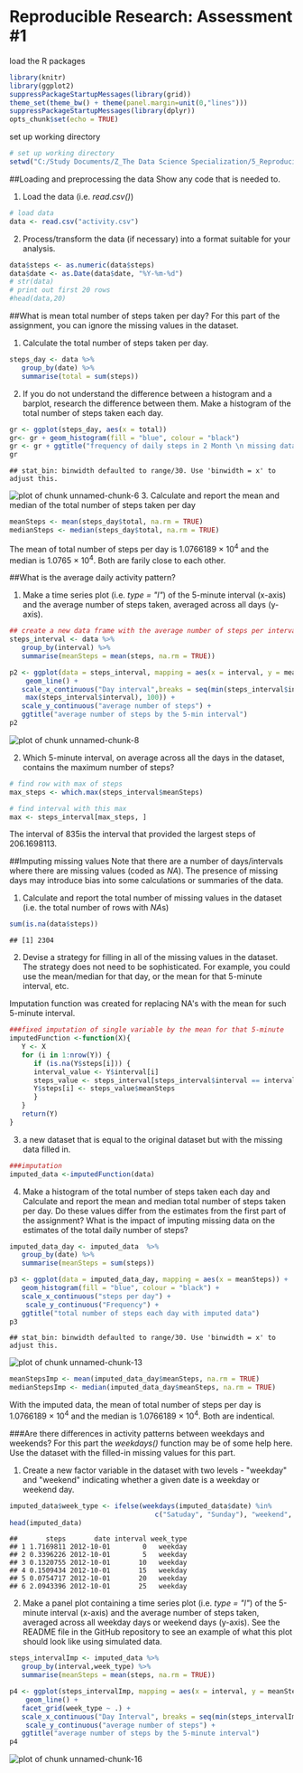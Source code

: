 
Reproducible Research: Assessment #1
======================================
load the R packages


```r
library(knitr)
library(ggplot2)
suppressPackageStartupMessages(library(grid))
theme_set(theme_bw() + theme(panel.margin=unit(0,"lines")))
suppressPackageStartupMessages(library(dplyr))
opts_chunk$set(echo = TRUE)
```

set up working directory

```r
# set up working directory
setwd("C:/Study Documents/Z_The Data Science Specialization/5_Reproducible Research/Peer Assessment_1")
```

##Loading and preprocessing the data
Show any code that is needed to.  <br />

1. Load the data (i.e. *read.csv()*)

```r
# load data
data <- read.csv("activity.csv")
```

2. Process/transform the data (if necessary) into a format suitable for your analysis.

```r
data$steps <- as.numeric(data$steps)
data$date <- as.Date(data$date, "%Y-%m-%d")
# str(data)
# print out first 20 rows
#head(data,20)
```

##What is mean total number of steps taken per day?
For this part of the assignment, you can ignore the missing values in the dataset. <br />

1. Calculate the total number of steps taken per day.

```r
steps_day <- data %>% 
   group_by(date) %>% 
   summarise(total = sum(steps))
```

2. If you do not understand the difference between a histogram and a barplot, research the difference between them. Make a histogram of the total number of steps taken each day.

```r
gr <- ggplot(steps_day, aes(x = total))
gr<- gr + geom_histogram(fill = "blue", colour = "black")
gr <- gr + ggtitle("frequency of daily steps in 2 Month \n missing data were excluded")
gr
```

```
## stat_bin: binwidth defaulted to range/30. Use 'binwidth = x' to adjust this.
```

![plot of chunk unnamed-chunk-6](figure/unnamed-chunk-6-1.png) 
3. Calculate and report the mean and median of the total number of steps taken per day

```r
meanSteps <- mean(steps_day$total, na.rm = TRUE)
medianSteps <- median(steps_day$total, na.rm = TRUE)
```

The mean of total number of steps per day is 1.0766189 &times; 10<sup>4</sup> and the median is 1.0765 &times; 10<sup>4</sup>. Both are farily close to each other.


##What is the average daily activity pattern?
<br />

1. Make a time series plot (i.e. *type = "l"*) of the 5-minute interval (x-axis) and the average number of steps taken, averaged across all days (y-axis).

```r
## create a new data frame with the average number of steps per interval
steps_interval <- data %>% 
   group_by(interval) %>% 
   summarise(meanSteps = mean(steps, na.rm = TRUE))

p2 <- ggplot(data = steps_interval, mapping = aes(x = interval, y = meanSteps)) + 
    geom_line() + 
   scale_x_continuous("Day interval",breaks = seq(min(steps_interval$interval), 
    max(steps_interval$interval), 100)) + 
   scale_y_continuous("average number of steps") + 
   ggtitle("average number of steps by the 5-min interval")
p2
```

![plot of chunk unnamed-chunk-8](figure/unnamed-chunk-8-1.png) 

2. Which 5-minute interval, on average across all the days in the dataset, contains the maximum number of steps?

```r
# find row with max of steps
max_steps <- which.max(steps_interval$meanSteps)

# find interval with this max
max <- steps_interval[max_steps, ]
```

The interval of 835is the interval that provided the largest steps of 206.1698113.


##Imputing missing values
Note that there are a number of days/intervals where there are missing values (coded as *NA*). The presence of missing days may introduce bias into some calculations or summaries of the data. <br />

1. Calculate and report the total number of missing values in the dataset (i.e. the total number of rows with *NA*s)

```r
sum(is.na(data$steps))
```

```
## [1] 2304
```

2. Devise a strategy for filling in all of the missing values in the dataset. The strategy does not need to be sophisticated. For example, you could use the mean/median for that day, or the mean for that 5-minute interval, etc.

Imputation function was created for replacing NA's with the mean for such 5-minute interval.

```r
###fixed imputation of single variable by the mean for that 5-minute 
imputedFunction <-function(X){
   Y <- X
   for (i in 1:nrow(Y)) {
      if (is.na(Y$steps[i])) {
      interval_value <- Y$interval[i]
      steps_value <- steps_interval[steps_interval$interval == interval_value,]
      Y$steps[i] <- steps_value$meanSteps
      }
   }
   return(Y)
}
```

3.  a new dataset that is equal to the original dataset but with the missing data filled in.

```r
###imputation
imputed_data <-imputedFunction(data)
```


4. Make a histogram of the total number of steps taken each day and Calculate and report the mean and median total number of steps taken per day. Do these values differ from the estimates from the first part of the assignment? What is the impact of imputing missing data on the estimates of the total daily number of steps?

```r
imputed_data_day <- imputed_data  %>% 
   group_by(date) %>% 
   summarise(meanSteps = sum(steps))

p3 <- ggplot(data = imputed_data_day, mapping = aes(x = meanSteps)) + 
   geom_histogram(fill = "blue", colour = "black") + 
   scale_x_continuous("steps per day") + 
    scale_y_continuous("Frequency") + 
   ggtitle("total number of steps each day with imputed data")
p3
```

```
## stat_bin: binwidth defaulted to range/30. Use 'binwidth = x' to adjust this.
```

![plot of chunk unnamed-chunk-13](figure/unnamed-chunk-13-1.png) 



```r
meanStepsImp <- mean(imputed_data_day$meanSteps, na.rm = TRUE)
medianStepsImp <- median(imputed_data_day$meanSteps, na.rm = TRUE)
```
With the imputed data, the mean of total number of steps per day is 1.0766189 &times; 10<sup>4</sup> and the median is 1.0766189 &times; 10<sup>4</sup>. 
Both are indentical.


###Are there differences in activity patterns between weekdays and weekends?
For this part the *weekdays()* function may be of some help here. Use the dataset with the filled-in missing values for this part. <br />

1. Create a new factor variable in the dataset with two levels - "weekday" and "weekend" indicating whether a given date is a weekday or weekend day.

```r
imputed_data$week_type <- ifelse(weekdays(imputed_data$date) %in% 
                                    c("Satuday", "Sunday"), "weekend", "weekday")
head(imputed_data)
```

```
##       steps       date interval week_type
## 1 1.7169811 2012-10-01        0   weekday
## 2 0.3396226 2012-10-01        5   weekday
## 3 0.1320755 2012-10-01       10   weekday
## 4 0.1509434 2012-10-01       15   weekday
## 5 0.0754717 2012-10-01       20   weekday
## 6 2.0943396 2012-10-01       25   weekday
```

2. Make a panel plot containing a time series plot (i.e. *type = "l"*) of the 5-minute interval (x-axis) and the average number of steps taken, averaged across all weekday days or weekend days (y-axis). See the README file in the GitHub repository to see an example of what this plot should look like using simulated data.

```r
steps_intervalImp <- imputed_data %>% 
   group_by(interval,week_type) %>% 
   summarise(meanSteps = mean(steps, na.rm = TRUE))

p4 <- ggplot(steps_intervalImp, mapping = aes(x = interval, y = meanSteps)) + 
    geom_line() + 
   facet_grid(week_type ~ .) + 
   scale_x_continuous("Day Interval", breaks = seq(min(steps_intervalImp$interval), max(steps_intervalImp$interval), 100)) + 
    scale_y_continuous("average number of steps") + 
   ggtitle("average number of steps by the 5-minute interval")
p4
```

![plot of chunk unnamed-chunk-16](figure/unnamed-chunk-16-1.png) 

